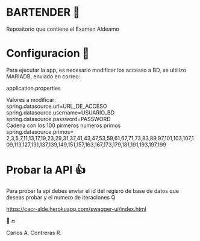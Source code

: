 # BARTENDER :beers:
Repositorio que contiene el Examen Aldeamo

# Configuracion :wrench: 
Para ejecutar la app, es necesario modificar los accesso a BD, se ultilizo MARIADB, enviado en correo:

application.properties

Valores a modificar:</br>
spring.datasource.url=URL_DE_ACCESO</br>
spring.datasource.username=USUARIO_BD</br>
spring.datasource.password=PASSWORD</br>
Cadena con los 100 pirmeros numeros primos<br>
spring.datasource.primos= 2,3,5,7,11,13,17,19,23,29,31,37,41,43,47,53,59,61,67,71,73,83,89,97,101,103,107,109,113,127,131,137,139,149,151,157,163,167,173,179,181,191,193,197,199

# Probar la API :+1:
Para probar la api debes enviar el id del regisro de base de datos que deseas probar y el numero de iteraciones Q

https://cacr-alde.herokuapp.com/swagger-ui/index.html

:tada:
:end:

Carlos A. Contreras R.
